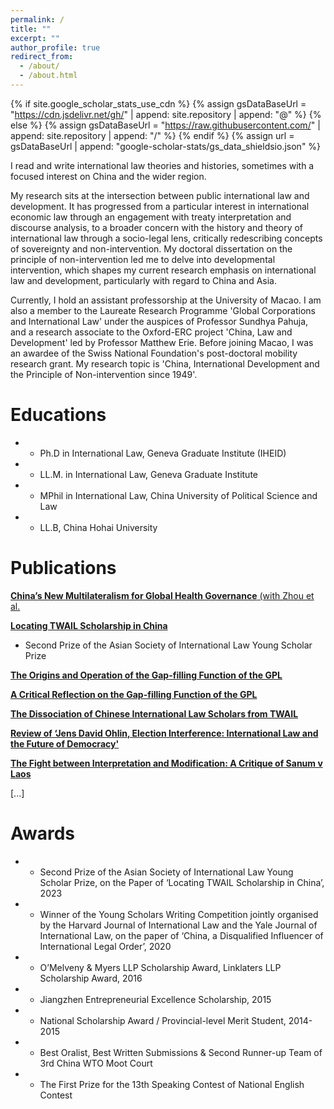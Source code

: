 ```yaml
---
permalink: /
title: ""
excerpt: ""
author_profile: true
redirect_from: 
  - /about/
  - /about.html
---
```


{% if site.google_scholar_stats_use_cdn %}
{% assign gsDataBaseUrl = "https://cdn.jsdelivr.net/gh/" | append: site.repository | append: "@" %}
{% else %}
{% assign gsDataBaseUrl = "https://raw.githubusercontent.com/" | append: site.repository | append: "/" %}
{% endif %}
{% assign url = gsDataBaseUrl | append: "google-scholar-stats/gs_data_shieldsio.json" %}

<span class='anchor' id='about-me'></span>






I read and write international law theories and histories, sometimes with a focused interest on China and the wider region. 



My research sits at the intersection between public international law and development. It has progressed from a particular interest in international economic law through an engagement with treaty interpretation and discourse analysis, to a broader concern with the history and theory of international law through a socio-legal lens, critically redescribing concepts of sovereignty and non-intervention. My doctoral dissertation on the principle of non-intervention led me to delve into developmental intervention, which shapes my current research emphasis on international law and development, particularly with regard to China and Asia.


Currently, I hold an assistant professorship at the University of Macao. I am also a member to the Laureate Research Programme 'Global Corporations and International Law' under the auspices of Professor Sundhya Pahuja, and a research associate to the Oxford-ERC project 'China, Law and Development' led by Professor Matthew Erie. Before joining Macao, I was an awardee of the Swiss National Foundation's post-doctoral mobility research grant. My research topic is 'China, International Development and the Principle of Non-intervention since 1949'. 

#  Educations
- * Ph.D in International Law, Geneva Graduate Institute (IHEID)
- * LL.M. in International Law, Geneva Graduate Institute
- * MPhil in International Law, China University of Political Science and Law            
- * LL.B, China Hohai University     

# Publications 

<div class='paper-box-text' markdown="1">

[**China’s New Multilateralism for Global Health Governance** (with Zhou et al.]([https://www.cambridge.org/core/journals/asian-journal-of-comparative-law/article/chinas-new-global-health-governance/A6172980DD079BF65017145B96D073E9])

[**Locating TWAIL Scholarship in China**]([https://www.cambridge.org/core/journals/asian-journal-of-international-law/article/locating-twail-scholarship-in-china/404669226588E97228C9026414DEDDC4]) 
- Second Prize of the Asian Society of International Law Young Scholar Prize

[**The Origins and Operation of the Gap-filling Function of the GPL**]([https://academic.oup.com/jids/article/13/4/560/6656548])

[**A Critical Reflection on the Gap-filling Function of the GPL**]([https://www.elgaronline.com/view/journals/cilj/11/1/article-p96.xml])

[**The Dissociation of Chinese International Law Scholars from TWAIL**]([https://twailr.com/twail-review/issue-03-2022/yilin-wang-the-dissociation-of-chinese-international-law-scholars-from-twail/#:~:text=Despite%20historical%20affinity%20and%20instrumental,Chinese%20approach%20to%20international%20law.])

[**Review of ‘Jens David Ohlin, Election Interference: International Law and the Future of Democracy'**]([https://academic.oup.com/chinesejil/article/21/2/401/6566257])

[**The Fight between Interpretation and Modification: A Critique of Sanum v Laos**](https://academic.oup.com/icsidreview/article/35/1-2/236/6032230)

[...]

</div>
</div>

# Awards
- * Second Prize of the Asian Society of International Law Young Scholar Prize, on the Paper of ‘Locating TWAIL Scholarship in China’, 2023
-	* Winner of the Young Scholars Writing Competition jointly organised by the Harvard Journal of International Law and the Yale Journal of International Law, on the paper of ‘China, a Disqualified Influencer of International Legal Order’, 2020
-	* O’Melveny & Myers LLP Scholarship Award, Linklaters LLP Scholarship Award, 2016
-	* Jiangzhen Entrepreneurial Excellence Scholarship, 2015
-	* National Scholarship Award / Provincial-level Merit Student, 2014-2015
-	* Best Oralist, Best Written Submissions & Second Runner-up Team of 3rd China WTO Moot Court
-	* The First Prize for the 13th Speaking Contest of National English Contest

                                                                        



